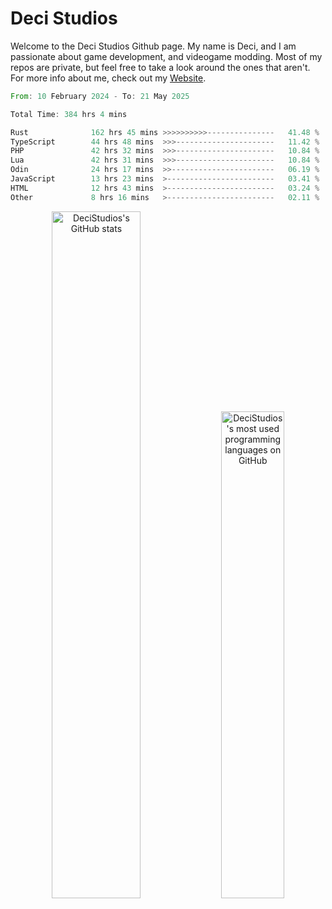 # Deci Studios
Welcome to the Deci Studios Github page. My name is Deci, and I am passionate about game development, and videogame modding. Most of my repos are private, but feel free to take a look around the ones that aren't.
For more info about me, check out my <a href="https://decidev.co.uk" target="_blank">Website</a>.
<!--START_SECTION:waka-->

```rust
From: 10 February 2024 - To: 21 May 2025

Total Time: 384 hrs 4 mins

Rust              162 hrs 45 mins >>>>>>>>>>---------------   41.48 %
TypeScript        44 hrs 48 mins  >>>----------------------   11.42 %
PHP               42 hrs 32 mins  >>>----------------------   10.84 %
Lua               42 hrs 31 mins  >>>----------------------   10.84 %
Odin              24 hrs 17 mins  >>-----------------------   06.19 %
JavaScript        13 hrs 23 mins  >------------------------   03.41 %
HTML              12 hrs 43 mins  >------------------------   03.24 %
Other             8 hrs 16 mins   >------------------------   02.11 %
```

<!--END_SECTION:waka-->
<p align="center">
  <a href="https://github.com/anuraghazra/github-readme-stats" target="_blank"><img src="https://github-readme-stats.vercel.app/api?username=decistudios&show_icons=true&count_private=true&theme=omni&hide_border=true" alt="DeciStudios's GitHub stats" width="53.1%" /></a>
  <a href="https://github.com/anuraghazra/github-readme-stats" target="_blank"><img width="44.7%" src="https://github-readme-stats.vercel.app/api/top-langs/?username=decistudios&theme=omni&layout=compact&hide_border=true&langs_count=6" alt="DeciStudios's most used programming languages on GitHub" /></a>
</p>


